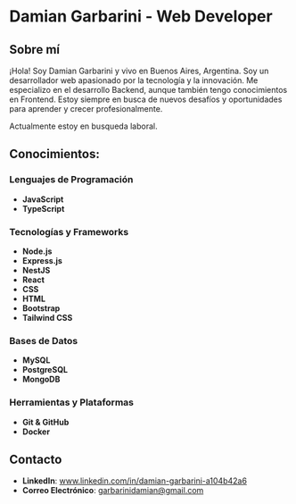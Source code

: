 # Damian Garbarini - Web Developer

## Sobre mí

¡Hola! Soy Damian Garbarini y vivo en Buenos Aires, Argentina. Soy un desarrollador web apasionado por la tecnología y la innovación. Me especializo en el desarrollo Backend, aunque también tengo conocimientos en Frontend. Estoy siempre en busca de nuevos desafíos y oportunidades para aprender y crecer profesionalmente.

Actualmente estoy en busqueda laboral.

## Conocimientos:

### Lenguajes de Programación
- **JavaScript**
- **TypeScript**


### Tecnologías y Frameworks
- **Node.js**
- **Express.js**
- **NestJS**
- **React**
- **CSS**
- **HTML**
- **Bootstrap**
- **Tailwind CSS**

### Bases de Datos
- **MySQL**
- **PostgreSQL**
- **MongoDB**

### Herramientas y Plataformas
- **Git & GitHub**
- **Docker**

## Contacto

- **LinkedIn**: www.linkedin.com/in/damian-garbarini-a104b42a6
- **Correo Electrónico**: garbarinidamian@gmail.com
